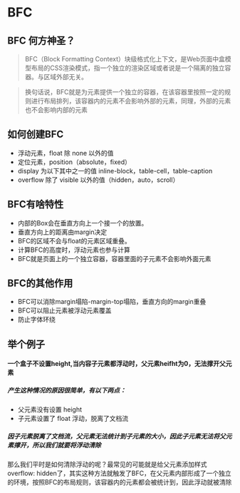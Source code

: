 # BFC

## BFC 何方神圣？

> BFC（Block Formatting Context）块级格式化上下文，是Web页面中盒模型布局的CSS渲染模式，指一个独立的渲染区域或者说是一个隔离的独立容器。与区域外部无关。

> 换句话说，BFC就是为元素提供一个独立的容器，在该容器里按照一定的规则进行布局排列，该容器内的元素不会影响外部的元素，同理，外部的元素也不会影响内部的元素

## 如何创建BFC

+ 浮动元素，float 除 none 以外的值
+ 定位元素，position（absolute，fixed）
+ display 为以下其中之一的值 inline-block，table-cell，table-caption
+ overflow 除了 visible 以外的值（hidden，auto，scroll）

## BFC有啥特性

+ 内部的Box会在垂直方向上一个接一个的放置。
+ 垂直方向上的距离由margin决定
+ BFC的区域不会与float的元素区域重叠。
+ 计算BFC的高度时，浮动元素也参与计算
+ BFC就是页面上的一个独立容器，容器里面的子元素不会影响外面元素

## BFC的其他作用

+ BFC可以消除margin塌陷-margin-top塌陷，垂直方向的margin重叠
+ BFC可以阻止元素被浮动元素覆盖
+ 防止字体环绕

## 举个例子

#### 一个盒子不设置height,当内容子元素都浮动时，父元素heifht为0，无法撑开父元素

##### 产生这种情况的原因很简单，有以下两点：

+ 父元素没有设置 height
+ 子元素设置了 float 浮动，脱离了文档流

##### 因子元素脱离了文档流，父元素无法统计到子元素的大小，因此子元素无法将父元素撑开，所以我们就要将浮动清除

那么我们平时是如何清除浮动的呢？最常见的可能就是给父元素添加样式 overflow: hidden了，其实这种方法就触发了BFC，在父元素内部形成了一个独立的环境，按照BFC的布局规则，该容器内的元素都会被统计到，因此浮动就被清除

